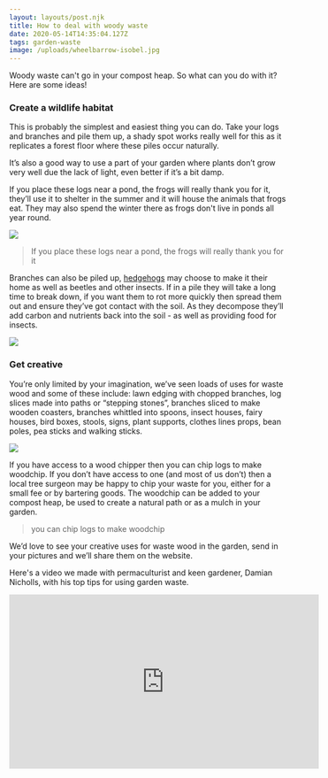 ```yaml
---
layout: layouts/post.njk
title: How to deal with woody waste
date: 2020-05-14T14:35:04.127Z
tags: garden-waste
image: /uploads/wheelbarrow-isobel.jpg
---
```

<!--StartFragment-->

Woody waste can't go in your compost heap. So what can you do with it? Here are some ideas!

### **Create a wildlife habitat**

This is probably the simplest and easiest thing you can do. Take your logs and branches and pile them up, a shady spot works really well for this as it replicates a forest floor where these piles occur naturally.

It’s also a good way to use a part of your garden where plants don’t grow very well due the lack of light, even better if it’s a bit damp.

If you place these logs near a pond, the frogs will really thank you for it, they’ll use it to shelter in the summer and it will house the animals that frogs eat. They may also spend the winter there as frogs don't live in ponds all year round.

![](/uploads/frogs.jpg)

> If you place these logs near a pond, the frogs will really thank you for it

Branches can also be piled up, [hedgehogs](https://www.hedgehogstreet.org/) may choose to make it their home as well as beetles and other insects.  If in a pile they will take a long time to break down, if you want them to rot more quickly then spread them out and ensure they’ve got contact with the soil. As they decompose they’ll add carbon and nutrients back into the soil - as well as providing food for insects.

![](/uploads/twig-pile.jpg)

### **Get creative**

You’re only limited by your imagination, we’ve seen loads of uses for waste wood and some of these include: lawn edging with chopped branches, log slices made into paths or “stepping stones”, branches sliced to make wooden coasters, branches whittled into spoons, insect houses, fairy houses, bird boxes, stools, signs, plant supports, clothes lines props, bean poles, pea sticks and walking sticks.

![](/uploads/wood-slices.jpg)

If you have access to a wood chipper then you can chip logs to make woodchip. If you don’t have access to one (and most of us don’t) then a local tree surgeon may be happy to chip your waste for you, either for a small fee or by bartering goods. The woodchip can be added to your compost heap, be used to create a natural path or as a mulch in your garden.

> you can chip logs to make woodchip

We’d love to see your creative uses for waste wood in the garden, send in your pictures and we’ll share them on the website.

Here's a video we made with permaculturist and keen gardener, Damian Nicholls, with his top tips for using garden waste.

<iframe width="560" height="315" src="https://www.youtube.com/embed/-cMpVlkUGag" frameborder="0" allow="accelerometer; autoplay; encrypted-media; gyroscope; picture-in-picture" allowfullscreen></iframe>